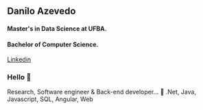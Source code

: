 ## Danilo Azevedo
#### Master's in Data Science at UFBA.
#### Bachelor of Computer Science.

[Linkedin](www.linkedin.com/in/dansantosaz/)

### Hello 👋
Research, Software engineer & Back-end developer...
💜 .Net, Java, Javascript, SQL, Angular, Web
